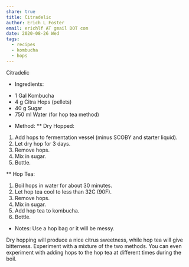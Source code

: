 ```yaml
---
share: true
title: Citradelic
author: Erich L Foster
email: erichlf AT gmail DOT com
date: 2020-08-26 Wed
tags:
  - recipes
  - kombucha
  - hops
---
```

Citradelic
* Ingredients:
- 1 Gal Kombucha
- 4 g Citra Hops (pellets)
- 40 g Sugar
- 750 ml Water (for hop tea method)

* Method:
** Dry Hopped:
1. Add hops to fermentation vessel (minus SCOBY and starter liquid).
2. Let dry hop for 3 days.
3. Remove hops.
4. Mix in sugar.
5. Bottle.

** Hop Tea:
1. Boil hops in water for about 30 minutes.
2. Let hop tea cool to less than 32C (90F).
3. Remove hops.
4. Mix in sugar.
5. Add hop tea to kombucha.
6. Bottle.

* Notes:
Use a hop bag or it will be messy.

Dry hopping will produce a nice citrus sweetness, while hop tea will give bitterness.
Experiment with a mixture of the two methods. You can even experiment with adding hops
to the hop tea at different times during the boil.
